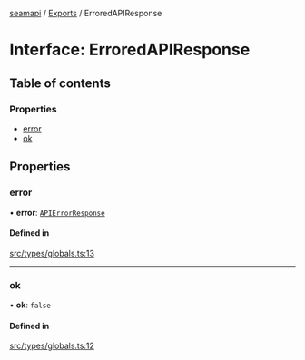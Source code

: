 [seamapi](../README.md) / [Exports](../modules.md) / ErroredAPIResponse

# Interface: ErroredAPIResponse

## Table of contents

### Properties

- [error](ErroredAPIResponse.md#error)
- [ok](ErroredAPIResponse.md#ok)

## Properties

### error

• **error**: [`APIErrorResponse`](APIErrorResponse.md)

#### Defined in

[src/types/globals.ts:13](https://github.com/hello-seam/seamapi-javascript/blob/main/src/types/globals.ts#L13)

___

### ok

• **ok**: ``false``

#### Defined in

[src/types/globals.ts:12](https://github.com/hello-seam/seamapi-javascript/blob/main/src/types/globals.ts#L12)

